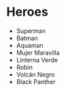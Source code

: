 # Heroes

* Superman
* Batman
* Aquaman
* Mujer Maravilla
* Linterna Verde
* Robin
* Volcán Negro
* Black Panther